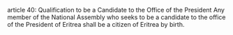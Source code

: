 article 40: Qualification to be a Candidate to the Office of the President
Any member of the National Assembly who seeks to be a candidate to the office of the President of Eritrea shall be a citizen of Eritrea by birth.
<ul>
</ul>